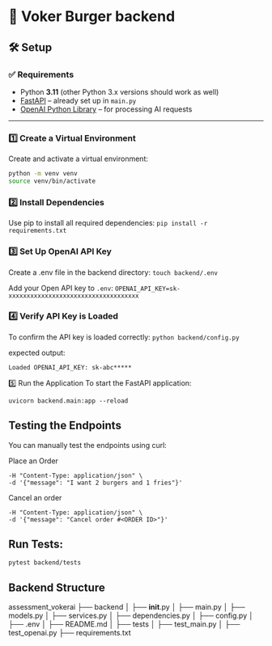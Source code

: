 # 🚀 Voker Burger backend

## 🛠️ Setup

### ✅ Requirements
- Python **3.11** (other Python 3.x versions should work as well)  
- [FastAPI](https://fastapi.tiangolo.com/) – already set up in `main.py`  
- [OpenAI Python Library](https://github.com/openai/openai-python) – for processing AI requests  

---

### 1️⃣ Create a Virtual Environment
Create and activate a virtual environment:
```bash
python -m venv venv
source venv/bin/activate
```


###  2️⃣ Install Dependencies
Use pip to install all required dependencies:
`pip install -r requirements.txt`


### 3️⃣ Set Up OpenAI API Key
Create a .env file in the backend directory:
`touch backend/.env`

Add your Open API key to `.env`:
`OPENAI_API_KEY=sk-xxxxxxxxxxxxxxxxxxxxxxxxxxxxxxxxxxxx`

### 4️⃣ Verify API Key is Loaded
To confirm the API key is loaded correctly:
`python backend/config.py`

expected output:

`Loaded OPENAI_API_KEY: sk-abc*****`


5️⃣ Run the Application
To start the FastAPI application:

`uvicorn backend.main:app --reload`

## Testing the Endpoints
You can manually test the endpoints using curl:

Place an Order
```curl -X POST "http://127.0.0.1:8000/place_order/?tenant_id=test" \
-H "Content-Type: application/json" \
-d '{"message": "I want 2 burgers and 1 fries"}'
```

Cancel an order
```curl -X POST "http://127.0.0.1:8000/cancel_order/?tenant_id=test" \
-H "Content-Type: application/json" \
-d '{"message": "Cancel order #<ORDER ID>"}'
```


## Run Tests:
`pytest backend/tests`

## Backend Structure
assessment_vokerai
├── backend
│   ├── __init__.py
│   ├── main.py
│   ├── models.py
│   ├── services.py
│   ├── dependencies.py
│   ├── config.py
│   ├── .env
│   ├── README.md
│   ├── tests
│       ├── test_main.py
│       ├── test_openai.py
├── requirements.txt

